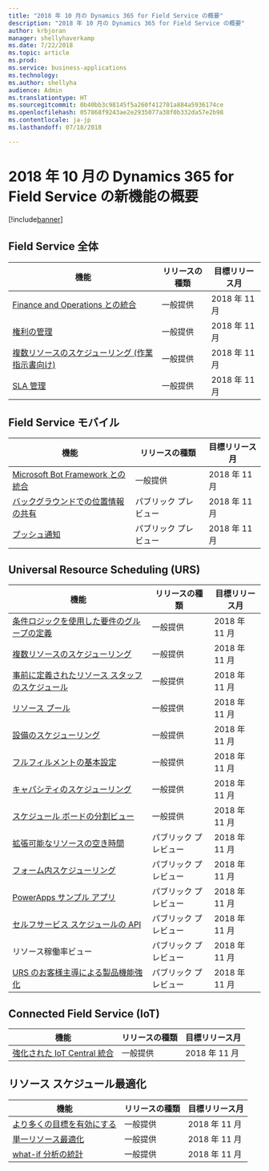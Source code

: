 ```yaml
---
title: "2018 年 10 月の Dynamics 365 for Field Service の概要"
description: "2018 年 10 月の Dynamics 365 for Field Service の概要"
author: krbjoran
manager: shellyhaverkamp
ms.date: 7/22/2018
ms.topic: article
ms.prod: 
ms.service: business-applications
ms.technology: 
ms.author: shellyha
audience: Admin
ms.translationtype: HT
ms.sourcegitcommit: 0b40bb3c98145f5a260f412701a884a5936174ce
ms.openlocfilehash: 057868f9243ae2e2935077a38f0b332da57e2b98
ms.contentlocale: ja-jp
ms.lasthandoff: 07/18/2018

---
```

#  <a name="summary-of-whats-new-for-dynamics-365-for-field-service-october-18"></a>2018 年 10 月の Dynamics 365 for Field Service の新機能の概要 

[!include[banner](../../../includes/banner.md)]

## <a name="overall-field-service"></a>Field Service 全体

| 機能                                                                                                        | リリースの種類 | 目標リリース月 |
|----------------------------------------------------------------------------------------------------------------|--------------|----------------------|
| [Finance and Operations との統合](../field-service/dynamics365-finance-operations-integration.md)    | 一般提供           | 2018 年 11 月          |
| [権利の管理](../field-service/entitlement-management.md)                                         | 一般提供           | 2018 年 11 月          |
| [複数リソースのスケジューリング (作業指示書向け)](../field-service/multi-resource-scheduling.md)                                   | 一般提供           | 2018 年 11 月          |
| [SLA 管理](../field-service/sla-management.md)                                                         | 一般提供           | 2018 年 11 月          |

## <a name="field-service-mobile"></a>Field Service モバイル

| 機能                                                                                                                    | リリースの種類   | 目標リリース月 |
|----------------------------------------------------------------------------------------------------------------------------|----------------|----------------------|
| [Microsoft Bot Framework との統合](../field-service/field-service-mobile/microsoft-bot-framework-integration.md) | 一般提供             | 2018 年 11 月          |
| [バックグラウンドでの位置情報の共有](../field-service/field-service-mobile/background-location-sharing.md)                      | パブリック プレビュー | 2018 年 11 月          |
| [プッシュ通知](../field-service/field-service-mobile/push-notifications.md)                                        | パブリック プレビュー | 2018 年 11 月          |

## <a name="universal-resource-scheduling-urs"></a>Universal Resource Scheduling (URS)

| 機能                                                                                                                                      | リリースの種類   | 目標リリース月 |
|----------------------------------------------------------------------------------------------------------------------------------------------|----------------|----------------------|
| [条件ロジックを使用した要件のグループの定義](../field-service/universal-resource-scheduling-urs/Define-requirement-groups.md)         | 一般提供 | 2018 年 11 月          |
| [複数リソースのスケジューリング](../field-service/universal-resource-scheduling-urs/Multi-Resource-Scheduling.md)         | 一般提供 | 2018 年 11 月          |
| [事前に定義されたリソース スタッフのスケジュール](../field-service/universal-resource-scheduling-urs/Crew-Scheduling.md)         | 一般提供 | 2018 年 11 月          |
| [リソース プール](../field-service/universal-resource-scheduling-urs/Resource-Pools.md)                           | 一般提供 | 2018 年 11 月          |
| [設備のスケジューリング](../field-service/universal-resource-scheduling-urs/Facility-Scheduling.md)        | 一般提供 | 2018 年 11 月          |
| [フルフィルメントの基本設定](../field-service/universal-resource-scheduling-urs/Fulfillment-Preferences.md)         | 一般提供 | 2018 年 11 月          |
| [キャパシティのスケジューリング](../field-service/universal-resource-scheduling-urs/Capacity-Scheduling.md)   | 一般提供 | 2018 年 11 月          |
| [スケジュール ボードの分割ビュー](../field-service/universal-resource-scheduling-urs/Schedule-Board-Split-View.md)   | 一般提供 | 2018 年 11 月          |
| [拡張可能なリソースの空き時間](../field-service/universal-resource-scheduling-urs/extensibility-hook-resource-availability.md)         | パブリック プレビュー | 2018 年 11 月          |
| [フォーム内スケジューリング](../field-service/universal-resource-scheduling-urs/in-form-scheduling.md)                                             | パブリック プレビュー | 2018 年 11 月          |
| [PowerApps サンプル アプリ](../field-service/universal-resource-scheduling-urs/powerapps-sample-app.md)                                         | パブリック プレビュー | 2018 年 11 月          |
| [セルフサービス スケジュールの API](../field-service/universal-resource-scheduling-urs//self-service-scheduling-apis.md)                        | パブリック プレビュー | 2018 年 11 月          |
| リソース稼働率ビュー                        | パブリック プレビュー | 2018 年 11 月          |
| [URS のお客様主導による製品機能強化](../field-service/universal-resource-scheduling-urs/urs-customer-driven-product-enhancements.md) | パブリック プレビュー | 2018 年 11 月          |

## <a name="connected-field-service-iot"></a>Connected Field Service (IoT)

| 機能                                                                                                                                     | リリースの種類   | 目標リリース月 |
|---------------------------------------------------------------------------------------------------------------------------------------------|----------------|----------------------|
| [強化された IoT Central 統合](../field-service/connected-field-service/enhanced-iot-central-integration.md)                          | 一般提供             | 2018 年 11 月          |


## <a name="resource-scheduling-optimization"></a>リソース スケジュール最適化

| 機能                                                                                                                 | リリースの種類 | 目標リリース月 |
|-------------------------------------------------------------------------------------------------------------------------|--------------|----------------------|
| [より多くの目標を有効にする](../field-service/resource-scheduling-optimization-rso/enable-more-objectives.md)             | 一般提供           | 2018 年 11 月          |
| [単一リソース最適化](../field-service/resource-scheduling-optimization-rso/single-resource-optimization.md) | 一般提供           | 2018 年 11 月          |
| [what-if 分析の統計](../field-service/resource-scheduling-optimization-rso/what-if-analysis-statistic-ui.md) | 一般提供           | 2018 年 11 月          |


